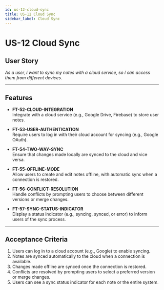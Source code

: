 ```yaml
---
id: us-12-cloud-sync
title: US-12 Cloud Sync
sidebar_label: Cloud Sync
---
```


# US-12 Cloud Sync

## User Story
*As a user, I want to sync my notes with a cloud service, so I can access them from different devices.*

---

## Features

- **FT-52-CLOUD-INTEGRATION**  
  Integrate with a cloud service (e.g., Google Drive, Firebase) to store user notes.

- **FT-53-USER-AUTHENTICATION**  
  Require users to log in with their cloud account for syncing (e.g., Google OAuth).

- **FT-54-TWO-WAY-SYNC**  
  Ensure that changes made locally are synced to the cloud and vice versa.

- **FT-55-OFFLINE-MODE**  
  Allow users to create and edit notes offline, with automatic sync when a connection is restored.

- **FT-56-CONFLICT-RESOLUTION**  
  Handle conflicts by prompting users to choose between different versions or merge changes.

- **FT-57-SYNC-STATUS-INDICATOR**  
  Display a status indicator (e.g., syncing, synced, or error) to inform users of the sync process.

---

## Acceptance Criteria

1. Users can log in to a cloud account (e.g., Google) to enable syncing.
2. Notes are synced automatically to the cloud when a connection is available.
3. Changes made offline are synced once the connection is restored.
4. Conflicts are resolved by prompting users to select a preferred version or merge changes.
5. Users can see a sync status indicator for each note or the entire system.
